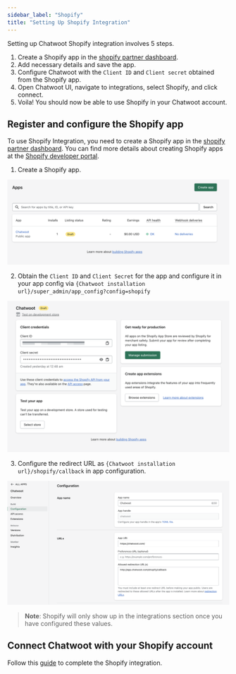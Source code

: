 ```yaml
---
sidebar_label: "Shopify"
title: "Setting Up Shopify Integration"
---
```


Setting up Chatwoot Shopify integration involves 5 steps.

1. Create a Shopify app in the [shopify partner dashboard](https://partners.shopify.com/).
2. Add necessary details and save the app.
3. Configure Chatwoot with the `Client ID` and `Client secret` obtained from the Shopify app.
4. Open Chatwoot UI, navigate to integrations, select Shopify, and click connect.
5. Voila! You should now be able to use Shopify in your Chatwoot account.


## Register and configure the Shopify app

To use Shopify Integration, you need to create a Shopify app in the [shopify partner dashboard](https://partners.shopify.com/). You can find more details about creating Shopify apps at the [Shopify developer portal](https://shopify.dev/docs/apps/build).

1. Create a Shopify app.

![shopify_app_create](./images/shopify/create-app.png)

2. Obtain the `Client ID` and `Client Secret` for the app and configure it in your app config via `{Chatwoot installation url}/super_admin/app_config?config=shopify`

![shopify_app_domain](./images/shopify/configure-app.png)

3. Configure the redirect URL as `{Chatwoot installation url}/shopify/callback` in app configuration.

![shopify_app_redirect](./images/shopify/callback.png)


> **Note**: Shopify will only show up in the integrations section once you have configured these values.

## Connect Chatwoot with your Shopify account

Follow this [guide](https://chatwoot.help/hc/user-guide/articles/1739949089-how-to-track-issues-and-features-with-linear-integration) to complete the Shopify integration.